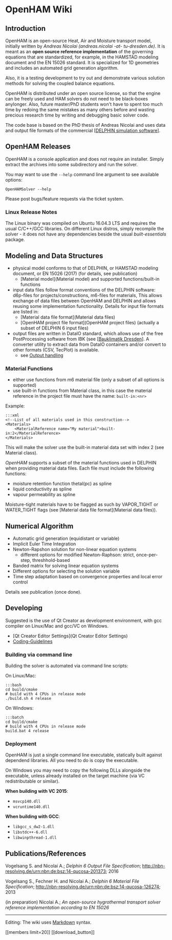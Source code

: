 # OpenHAM Wiki

## Introduction ##
OpenHAM is an open-source Heat, Air and Moisture transport model, initially written by *Andreas Nicolai (andreas.nicolai -at- tu-dresden.de)*. It is meant as an **open source reference implementation** of the governing equations that are standardized, for example, in the HAMSTAD modeling document and the EN 15026 standard. It is specialized for 1D geometries and includes an automated grid generation algorithm.

Also, it is a testing development to try out and demonstrate various solution methods for solving the coupled balance equations. 

OpenHAM is distributed under an open source license, so that the engine can be freely used and HAM solvers do not need to be black-boxes anylonger. Also, future master/PhD students won't have to spent too much time by redoing the same mistakes as many others before and wasting precious research time by writing and debugging basic solver code.

The code base is based on the PhD thesis of Andreas Nicolai and uses data and output file formats of the commercial [[DELPHIN simulation software](http://bauklimatik-dresden.de)].

## OpenHAM Releases ##

OpenHAM is a console application and does not require an installer. Simply extract the archives
into some subdirectory and run the solver.

You may want to use the `--help` command line argument to see available options:


`OpenHAMSolver --help`


Please post bugs/feature requests via the ticket system.

### Linux Release Notes ###

The Linux binary was compiled on Ubuntu 16.04.3 LTS and requires the usual C/C++/GCC libraries.
On different Linux distros, simply recompile the solver - it does not have any dependencies
beside the usual *built-essentials* package.



## Modeling and Data Structures ##
* physical model conforms to that of DELPHIN, or HAMSTAD modeling document, or EN 15026 (2017) (for details, see publication)
    + [Material model](Material model) and supported functions/built-in functions
* input data files follow format conventions of the DELPHIN software: d6p-files for projects/constructions, m6-files for materials, This allows exchange of data files between OpenHAM and DELPHIN and allows reusing some implementation functionality. Details for input file formats are listed in:
    + [Material data file format](Material data files)
    + [OpenHAM project file format](OpenHAM project files) (actually a subset of DELPHIN 6 input files)
* output files are written in DataIO standard, which allows use of the free PostProcessing software from IBK (see [[Bauklimatik Dresden](http://bauklimatik-dresden.de)]. A converter utility to extract data from DataIO containers and/or convert to other formats (CSV, TecPlot) is available.
    + see [Output handling](Outputs)

### Material Functions ###
* either use functions from m6 material file (only a subset of all options is supported)
* use built-in functions from Material class, in this case the material reference in the project file must have the name: `built-in:<nr>`

Example:

    :::xml
	<!--List of all materials used in this construction-->
	<Materials>
		<MaterialReference name="My material">built-in:2</MaterialReference>
	</Materials>

This will make the solver use the built-in material data set with index 2 (see Material class).

*OpenHAM* supports a subset of the material functions used in DELPHIN when providing material data files. Each file must include the following functions:

* moisture retention function thetal(pc) as spline
* liquid conductivity as spline
* vapour permeability as spline

Moisture-tight materials have to be flagged as such by VAPOR_TIGHT or WATER_TIGHT flags (see [Material data file format](Material data files)).

## Numerical Algorithm ##

* Automatic grid generation (equidistant or variable)
* Implicit Euler Time Integration
* Newton-Rapshon solution for non-linear equation systems
    + different options for modified Newton-Raphson: strict, once-per-step, threshhold-based
* Banded matrix for solving linear equation systems
* Different options for selecting the solution variable
* Time step adaptation based on convergence properties and local error control

Details see publication (once done).

## Developing ##
Suggested is the use of Qt Creator as development environment, with gcc compiler on Linux/Mac and gcc/VC on Windows.

* [Qt Creator Editor Settings](Qt Creator Editor Settings)
* [Coding-Guidelines](Coding-Guidelines)

### Building via command line ###

Building the solver is automated via command line scripts:

On Linux/Mac:

    :::bash
    cd build/cmake
    # build with 4 CPUs in release mode
    ./build.sh 4 release


On Windows:

    :::batch
    cd build/cmake
    # build with 4 CPUs in release mode
    build.bat 4 release

### Deployment ###

OpenHAM is just a single command line executable, statically built against dependend libraries. All you need to do is copy the executable.

On Windows you may need to copy the following DLLs alongside the executable, unless already installed on the target machine (via VC redistributable or similar).

**When building with VC 2015**:

* `msvcp140.dll`
* `vcruntime140.dll`

**When building with GCC**:

* `libgcc_s_dw2-1.dll`
* `libstdc++-6.dll`
* `libwinpthread-1.dll`

## Publications/References ##

Vogelsang S. and Nicolai A.; *Delphin 6 Output File Specification*; http://nbn-resolving.de/urn:nbn:de:bsz:14-qucosa-201373; 2016

Vogelsang S., Fechner H. and Nicolai A.; *Delphin 6 Material File Specification*; http://nbn-resolving.de/urn:nbn:de:bsz:14-qucosa-126274; 2013

(in preparation)
Nicolai A.; *An open-source hygrothermal transport solver reference implementation according to EN 15026*


-----
Editing: The wiki uses [Markdown](/p/openham/wiki/markdown_syntax/) syntax.

[[members limit=20]]
[[download_button]]


